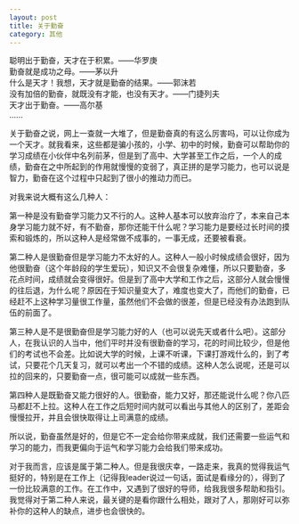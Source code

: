 ```yaml
---
layout: post
title: 关于勤奋
category: 其他
---
```


聪明出于勤奋，天才在于积累。——华罗庚<br>
勤奋就是成功之母。——茅以升<br>
什么是天才！我想，天才就是勤奋的结果。——郭沫若<br>
没有加倍的勤奋，就既没有才能，也没有天才。——门捷列夫<br>
天才出于勤奋。——高尔基<br>
......

关于勤奋之说，网上一查就一大堆了，但是勤奋真的有这么厉害吗，可以让你成为一个天才。就我看来，这些都是骗小孩的，小学、初中的时候，勤奋可以帮助你的学习成绩在小伙伴中名列前茅，但是到了高中、大学甚至工作之后，一个人的成绩，勤奋在之中所起到的作用就慢慢的变弱了，真正拼的是学习能力，也可以说是智力，勤奋在这个过程中只起到了很小的推动力而已。

对我来说大概有这么几种人：

第一种是没有勤奋学习能力又不行的人。这种人基本可以放弃治疗了，本来自己本身学习能力就不好，有不勤奋，那你还能干什么呢？学习能力是要经过长时间的摸索和锻炼的，所以这种人是经常做不成事的，一事无成，还要被看衰。

第二种人是很勤奋但是学习能力不太好的人。这种人一般小时候成绩会很好，因为他很勤奋（这个年龄段的学生爱玩），知识又不会很复杂难懂，所以只要勤奋，多花点时间，成绩就会变得很好。但是到了高中大学和工作之后，这部分人就会慢慢的往后退，为什么呢？原因在于知识量变大了，难度也变大了，而他们的勤奋，已经赶不上这种学习量很工作量，虽然他们不会做的很差，但是已经没有办法跑到队伍的前面了。

第三种人是不是很勤奋但是学习能力好的人（也可以说先天或者什么吧）。这部分人，在我认识的人当中，他们平时并没有很勤奋的学习，花的时间比较少，但是他们的考试也不会差。比如说大学的时候，上课不听课，下课打游戏什么的，到了考试，只要花个几天复习，就可以考出一个不错的成绩。这种人怎么说呢，还是可以拉的回来的，只要勤奋一点，很可能可以成就一些东西。

第四种人是既勤奋又能力很好的人。很勤奋，能力又好，那还能说什么呢？你八匹马都赶不上拉。这种人在工作之后短时间内就可以看出与其他人的区别了，差距会慢慢拉开，并且会很快取得让上司满意的成绩。

所以说，勤奋虽然是好的，但是它不一定会给你带来成就，我们还需要一些运气和学习的能力，而我更偏向于运气和学习能力会给我们带来成功。

对于我而言，应该是属于第二种人。但是我很庆幸，一路走来，我真的觉得我运气挺好的，特别是在工作上（记得我leader说过一句话，面试是看缘分的），得到了一份比较满意的工作。在工作中，又遇到了很好的导师，给我我很多帮助和指引。我觉得对于第二种人来说，最关键的是看你跟什么相处，跟对了人，那刚好可以弥补你的这种人的缺点，进步也会很快的。
